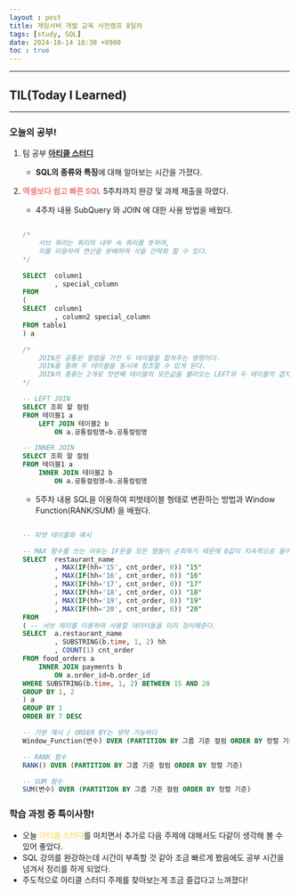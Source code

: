 ```yaml
---
layout : post
title: 게임서버 개발 교육 사전캠프 8일차
tags: [study, SQL]
date: 2024-10-14 18:30 +0900
toc : true
---
```


---

## TIL(Today I Learned)

---

### 오늘의 공부!

1. 팀 공부 [**아티클 스터디**](https://www.notion.so/241014-11f6cbfc0b938192ac5fde2b8b9abb1c?pvs=4)
    - **SQL의 종류와 특징**에 대해 알아보는 시간을 가졌다.
  
2. <span style="color : #F08080">**엑셀보다 쉽고 빠른 SQL**</span> 5주차까지 완강 및 과제 제출을 하였다.

    - 4주차 내용
    SubQuery 와 JOIN 에 대한 사용 방법을 배웠다.

    ```sql

    /*  
        서브 쿼리는 쿼리의 내부 속 쿼리를 뜻하며, 
        이를 이용하여 연산을 분배하여 식을 간략화 할 수 있다. 
    */

    SELECT  column1
            , special_column
    FROM
    (
    SELECT  column1
            , column2 special_column
    FROM table1
    ) a

    /*  
        JOIN은 공통된 컬럼을 가진 두 테이블을 합쳐주는 명령어다.
        JOIN을 통해 두 테이블을 동시에 참조할 수 있게 된다.  
        JOIN의 종류는 2개로 첫번째 테이블의 모든값을 불러오는 LEFT와 두 테이블의 겹치는 열들만을 가져오는 INNER 가 있다. 
    */

    -- LEFT JOIN
    SELECT 조회 할 컬럼
    FROM 테이블1 a 
        LEFT JOIN 테이블2 b 
            ON a.공통컬럼명=b.공통컬럼명

    -- INNER JOIN
    SELECT 조회 할 컬럼
    FROM 테이블1 a 
        INNER JOIN 테이블2 b 
            ON a.공통컬럼명=b.공통컬럼명

    ```
  
    - 5주차 내용
    SQL을 이용하여 피벗테이블 형태로 변환하는 방법과 Window Function(RANK/SUM) 을 배웠다.

    ```sql

    -- 피벗 테이블화 예시

    -- MAX 함수를 쓰는 이유는 IF문을 모든 열들이 순회하기 때문에 0값이 지속적으로 들어가는걸 막는 이유로 쓰는 것 같다.
    SELECT  restaurant_name
            , MAX(IF(hh='15', cnt_order, 0)) "15"
            , MAX(IF(hh='16', cnt_order, 0)) "16"
            , MAX(IF(hh='17', cnt_order, 0)) "17"
            , MAX(IF(hh='18', cnt_order, 0)) "18"
            , MAX(IF(hh='19', cnt_order, 0)) "19"
            , MAX(IF(hh='20', cnt_order, 0)) "20"
    FROM
    ( -- 서브 쿼리를 이용하여 사용할 데이터들을 미리 정리해준다.
    SELECT  a.restaurant_name
            , SUBSTRING(b.time, 1, 2) hh
            , COUNT(1) cnt_order
    FROM food_orders a 
        INNER JOIN payments b 
            ON a.order_id=b.order_id
    WHERE SUBSTRING(b.time, 1, 2) BETWEEN 15 AND 20
    GROUP BY 1, 2
    ) a
    GROUP BY 1
    ORDER BY 7 DESC

    -- 기본 예시 / ORDER BY는 생략 가능하다
    Window_Function(변수) OVER (PARTITION BY 그룹 기준 컬럼 ORDER BY 정렬 기준)

    -- RANK 함수
    RANK() OVER (PARTITION BY 그룹 기준 컬럼 ORDER BY 정렬 기준)

    -- SUM 함수
    SUM(변수) OVER (PARTITION BY 그룹 기준 컬럼 ORDER BY 정렬 기준)
    ```

### 학습 과정 중 특이사항!

- 오늘 <span style="color : #FCE283">**아티클 스터디**</span>를 마치면서 추가로 다음 주제에 대해서도 다같이 생각해 볼 수 있어 좋았다.
- SQL 강의를 완강하는데 시간이 부족할 것 같아 조금 빠르게 봤음에도 공부 시간을 넘겨서 정리를 하게 되었다.
- 주도적으로 아티클 스터디 주제를 찾아보는게 조금 즐겁다고 느껴졌다!
